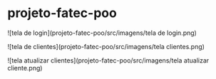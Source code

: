 # projeto-fatec-poo



![tela de login](projeto-fatec-poo/src/imagens/tela de login.png)



![tela de clientes](projeto-fatec-poo/src/imagens/tela clientes.png)


![tela atualizar clientes](projeto-fatec-poo/src/imagens/tela atualizar cliente.png)
